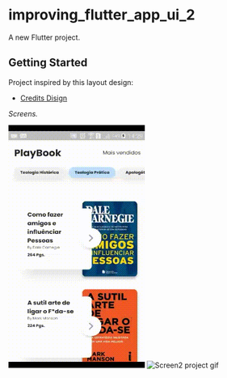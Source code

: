 # improving_flutter_app_ui_2

A new Flutter project.

## Getting Started

Project inspired by this layout design:

- [Credits Disign](https://www.uplabs.com/posts/book-reading-app-design)

*Screens.*

![Screen project gif](https://github.com/rafaelbatistaroque/improving_flutter_app_ui_2/blob/master/export/gif-project.gif)
![Screen2 project gif](https://github.com/rafaelbatistaroque/improving_flutter_app_ui_2/blob/master/export/gif2-project.gif)

